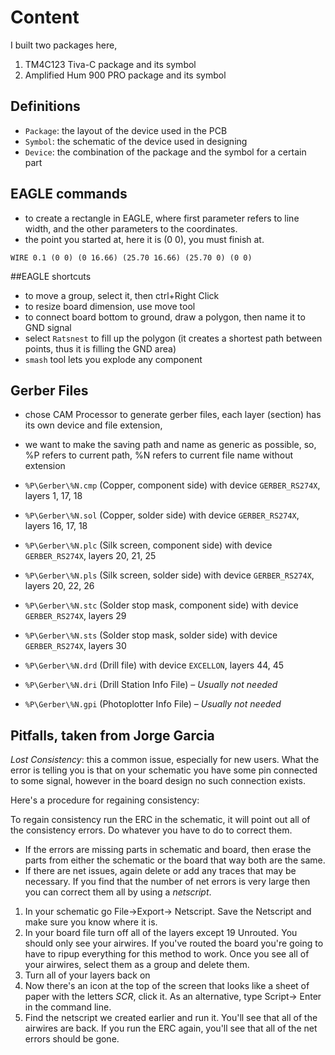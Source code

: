 # Content
I built two packages here,
1. TM4C123 Tiva-C package and its symbol
2. Amplified Hum 900 PRO package and its symbol

## Definitions
* `Package`: the layout of the device used in the PCB
* `Symbol`: the schematic of the device used in designing
* `Device`: the combination of the package and the symbol for a certain part

## EAGLE commands
* to create a rectangle in EAGLE, where first parameter refers to line width, and the other parameters to the coordinates.
* the point you started at, here it is (0 0), you must finish at.
```
WIRE 0.1 (0 0) (0 16.66) (25.70 16.66) (25.70 0) (0 0)
```
##EAGLE shortcuts
* to move a group, select it, then ctrl+Right Click
* to resize board dimension, use move tool
* to connect board bottom to ground, draw a polygon, then name it to GND signal
* select `Ratsnest` to fill up the polygon (it creates a shortest path between points, thus it is filling the GND area)
* `smash` tool lets you explode any component

## Gerber Files
* chose CAM Processor to generate gerber files, each layer (section) has its own device and file extension,
* we want to make the saving path and name as generic as possible, so, %P refers to current path, %N refers to current file name without extension
 * `%P\Gerber\%N.cmp` (Copper, component side) with device `GERBER_RS274X`, layers 1, 17, 18
 * `%P\Gerber\%N.sol` (Copper, solder side) with device `GERBER_RS274X`, layers 16, 17, 18
 * `%P\Gerber\%N.plc` (Silk screen, component side) with device `GERBER_RS274X`, layers 20, 21, 25
 * `%P\Gerber\%N.pls` (Silk screen, solder side) with device `GERBER_RS274X`, layers 20, 22, 26
 * `%P\Gerber\%N.stc` (Solder stop mask, component side) with device `GERBER_RS274X`, layers 29
 * `%P\Gerber\%N.sts` (Solder stop mask, solder side) with device `GERBER_RS274X`, layers 30
 * `%P\Gerber\%N.drd` (Drill file) with device `EXCELLON`, layers 44, 45

 * `%P\Gerber\%N.dri` (Drill Station Info File) – _Usually not needed_
 * `%P\Gerber\%N.gpi` (Photoplotter Info File) – _Usually not needed_

## Pitfalls, taken from Jorge Garcia
_Lost Consistency_: this a common issue, especially for new users. What the error is telling you is that on your schematic you have some pin connected to some signal, however in the board design no such connection exists.
 
Here's a procedure for regaining consistency:
 
To regain consistency run the ERC in the schematic, it will point out all of the consistency errors. Do whatever you have to do to correct them.
* If the errors are missing parts in schematic and board, then erase the parts from either the schematic or the board that way both are the same.
* If there are net issues, again delete or add any traces that may be necessary. If you find that the number of net errors is very large then you can correct them all by using a _netscript_.
 
 1. In your schematic go File->Export-> Netscript. Save the Netscript and make sure you know where it is.
 2. In your board file turn off all of the layers except 19 Unrouted. You should only see your airwires. If you've routed the board you're going to have to ripup everything for this method to work. Once you see all of your airwires, select them as a group and delete them.
 3. Turn all of your layers back on
 4. Now there's an icon at the top of the screen that looks like a sheet of paper with the letters _SCR_, click it. As an alternative, type Script-> Enter in the command line.
 5. Find the netscript we created earlier and run it. You'll see that all of the airwires are back. If you run the ERC again, you'll see that all of the net errors should be gone.
 
 